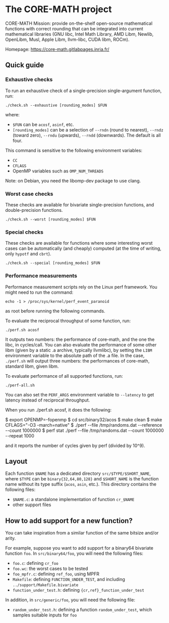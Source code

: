 # The CORE-MATH project

CORE-MATH Mission: provide on-the-shelf open-source mathematical
functions with correct rounding that can be integrated into current
mathematical libraries (GNU libc, Intel Math Library, AMD Libm,
Newlib, OpenLibm, Musl, Apple Libm, llvm-libc, CUDA libm, ROCm).

Homepage: https://core-math.gitlabpages.inria.fr/


## Quick guide

### Exhaustive checks

To run an exhaustive check of a single-precision single-argument
function, run:

    ./check.sh --exhaustive [rounding_modes] $FUN

where:
- `$FUN` can be `acosf`, `asinf`, etc.
- `[rounding_modes]` can be a selection of `--rndn` (round to
  nearest), `--rndz` (toward zero), `--rndu` (upwards), `--rndd`
  (downwards). The default is all four.

This command is sensitive to the following environment variables:
- `CC`
- `CFLAGS`
- OpenMP variables such as `OMP_NUM_THREADS`

Note: on Debian, you need the libomp-dev package to use clang.

### Worst case checks

These checks are available for bivariate single-precision functions,
and double-precision functions.

    ./check.sh --worst [rounding_modes] $FUN

### Special checks

These checks are available for functions where some interesting worst
cases can be automatically (and cheaply) computed (at the time of
writing, only `hypotf` and `cbrt`).

    ./check.sh --special [rounding_modes] $FUN

### Performance measurements

Performance measurement scripts rely on the Linux perf framework. You
might need to run the command:

    echo -1 > /proc/sys/kernel/perf_event_paranoid

as root before running the following commands.

To evaluate the reciprocal throughput of some function, run:

    ./perf.sh acosf

It outputs two numbers: the performance of core-math, and the one the
libc, in cycles/call. You can also evaluate the performance of some
other libm (given by a static .a archive, typically llvmlibc), by
setting the `LIBM` environment variable to the absolute path of the .a
file. In the case, `./perf.sh` will output three numbers: the
performances of core-math, standard libm, given libm.

To evaluate performance of all supported functions, run:

    ./perf-all.sh

You can also set the `PERF_ARGS` environment variable to `--latency`
to get latency instead of reciprocal throughput.

When you run ./perf.sh acosf, it does the following:

   $ export OPENMP=-fopenmp
   $ cd src/binary32/acos
   $ make clean
   $ make CFLAGS="-O3 -march=native"
   $ ./perf --file /tmp/randoms.dat --reference --count 1000000
   $ perf stat ./perf --file /tmp/randoms.dat --count 1000000 --repeat 1000

and it reports the number of cycles given by perf (divided by 10^9).

## Layout

Each function `$NAME` has a dedicated directory
`src/$TYPE/$SHORT_NAME`, where `$TYPE` can be `binary{32,64,80,128}`
and `$SHORT_NAME` is the function name without its type suffix
(`acos`, `asin`, etc.). This directory contains the following files:
- `$NAME.c`: a standalone implementation of function `cr_$NAME`
- other support files


## How to add support for a new function?

You can take inspiration from a similar function of the same bitsize
and/or arity.

For example, suppose you want to add support for a binary64 bivariate
function `foo`. In `src/binary64/foo`, you will need the following
files:
- `foo.c`: defining `cr_foo`
- `foo.wc`: the worst cases to be tested
- `foo_mpfr.c`: defining `ref_foo`, using MPFR
- `Makefile`: defining `FUNCTION_UNDER_TEST`, and including `../support/Makefile.bivariate`
- `function_under_test.h`: defining `{cr,ref}_function_under_test`

In addition, in `src/generic/foo`, you will need the following file:
- `random_under_test.h`: defining a function `random_under_test`,
  which samples suitable inputs for `foo`
